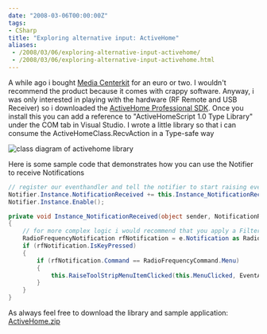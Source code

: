 ```yaml
---
date: "2008-03-06T00:00:00Z"
tags:
- CSharp
title: "Exploring alternative input: ActiveHome"
aliases:
 - /2008/03/06/exploring-alternative-input-activehome/
 - /2008/03/06/exploring-alternative-input-activehome.html
---
```

A while ago i bought [Media Centerkit](http://www.easycomputing.com/product.asp?ref=3655) for an euro or two. I wouldn't recommend the product because it comes with crappy software. Anyway, i was only interested in playing with the hardware (RF Remote and USB Receiver) so i downloaded the [ActiveHome Professional SDK](http://www.activehomepro.com/sdk/sdk-info.html). Once you install this you can add a reference to "ActiveHomeScript 1.0 Type Library" under the COM tab in Visual Studio. I wrote a little library so that i can consume the ActiveHomeClass.RecvAction in a Type-safe way

![class diagram of activehome library](http://www.timvw.be/wp-content/images/activehomelibrary.png)

Here is some sample code that demonstrates how you can use the Notifier to receive Notifications

```csharp
// register our eventhandler and tell the notifier to start raising events
Notifier.Instance.NotificationReceived += this.Instance_NotificationReceived;
Notifier.Instance.Enable();

private void Instance_NotificationReceived(object sender, NotificationReceivedEventArgs e)
{
	// for more complex logic i would recommend that you apply a Filter pattern...
	RadioFrequencyNotification rfNotification = e.Notification as RadioFrequencyNotification;
	if (rfNotification.IsKeyPressed)
	{
		if (rfNotification.Command == RadioFrequencyCommand.Menu)
		{
			this.RaiseToolStripMenuItemClicked(this.MenuClicked, EventArgs.Empty);
		}
	}
}
```

As always feel free to download the library and sample application: [ActiveHome.zip](http://www.timvw.be/wp-content/code/csharp/ActiveHome.zip)
